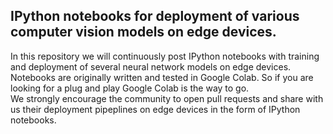 ## IPython notebooks for deployment of various computer vision models on edge devices.

In this repository we will continuously post IPython notebooks with training and deployment of several neural network models on edge devices. Notebooks are originally written and tested in Google Colab. So if you are looking for a plug and play Google Colab is the way to go.
&nbsp;  
We strongly encourage the community to open pull requests and share with us their deployment pipeplines on edge devices in the form of IPython notebooks.
